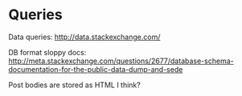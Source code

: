 # Queries

Data queries: http://data.stackexchange.com/

DB format sloppy docs: http://meta.stackexchange.com/questions/2677/database-schema-documentation-for-the-public-data-dump-and-sede

Post bodies are stored as HTML I think?
